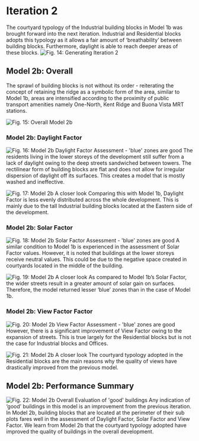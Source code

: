 # Iteration 2
The courtyard typology of the Industrial building blocks in Model 1b was brought forward into the next iteration. Industrial and Residential blocks adopts this typology as it allows a fair amount of ‘breathability’ between building blocks. Furthermore, daylight is able to reach deeper areas of these blocks. 
![Fig. 14: Generating Iteration 2](imgs/Iteration2.jpg)

## Model 2b: Overall
The sprawl of building blocks is not without its order - reiterating the concept of retaining the ridge as a symbolic form of the area, similar to Model 1b, areas are intensified according to the proximity of public transport amenities namely One-North, Kent Ridge and Buona Vista MRT stations. 

![Fig. 15: Overall Model 2b](imgs/Iteration2b_Overall.jpg)

### Model 2b: Daylight Factor
![Fig. 16: Model 2b Daylight Factor Assessment - 'blue' zones are good](imgs/Iteration2b_Daylight_factor.jpg)
The residents living in the lower storeys of the development still suffer from a lack of daylight owing to the deep streets sandwiched between towers. The rectilinear form of building blocks are flat and does not allow for irregular dispersion of daylight off its surfaces. This creates a model that is mostly washed and ineffective. 

![Fig. 17: Model 2b A closer look](imgs/Iteration2b_Zoom_Daylight_factor.jpg)
Comparing this with Model 1b, Daylight Factor is less evenly distributed across the whole development. This is mainly due to the tall Industrial building blocks located at the Eastern side of the development. 

### Model 2b: Solar Factor
![Fig. 18: Model 2b Solar Factor Assessment - 'blue' zones are good](imgs/Iteration2b_Solar_factor.jpg)
A similar condition to Model 1b is experienced in the assessment of Solar Factor values. However, it is noted that buildings at the lower storeys receive neutral values. This could be due to the negative space created in courtyards located in the middle of the building. 

![Fig. 19: Model 2b A closer look](imgs/Iteration2b_Zoom_Solar_factor.jpg)
As compared to Model 1b’s Solar Factor, the wider streets result in a greater amount of solar gain on surfaces. Therefore, the model returned lesser ‘blue’ zones than in the case of Model 1b. 

### Model 2b: View Factor Factor
![Fig. 20: Model 2b View Factor Assessment - 'blue' zones are good](imgs/Iteration2b_View_factor.jpg)
However, there is a significant improvement of View Factor owing to the expansion of streets. This is true largely for the Residential blocks but is not the case for Industrial blocks and Offices. 

![Fig. 21: Model 2b A closer look](imgs/Iteration2b_Zoom_View_factor.jpg)
The courtyard typology adopted in the Residential blocks are the main reasons why the quality of views have drastically improved from the previous model. 

## Model 2b: Performance Summary
![Fig. 22: Model 2b Overall Evaluation of 'good' buildings](imgs/Iteration2b_Good_Building.jpg)
Any indication of ‘good’ buildings in this model is an improvement from the previous iteration. In Model 2b, building blocks that are located at the perimeter of their sub plots fares well in the assessment of Daylight Factor, Solar Factor and View Factor. We learn from Model 2b that the courtyard typology adopted have improved the quality of buildings in the overall development. 

